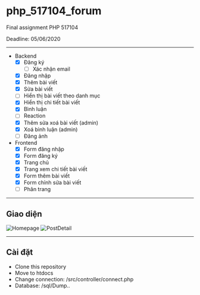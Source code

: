 # php_517104_forum
Final assignment PHP 517104

Deadline: 05/06/2020

---

- Backend
  - [x] Đăng ký
    - [ ] Xác nhận email
  - [x] Đăng nhập
  - [x] Thêm bài viết
  - [x] Sửa bài viết
  - [ ] Hiển thị bài viết theo danh mục
  - [x] Hiển thị chi tiết bài viết
  - [x] Bình luận
  - [ ] Reaction
  - [x] Thêm sửa xoá bài viết (admin)
  - [x] Xoá bình luận (admin)
  - [ ] Đăng ảnh

- Frontend
  - [x] Form đăng nhập
  - [x] Form đăng ký
  - [x] Trang chủ
  - [x] Trang xem chi tiết bài viết
  - [x] Form thêm bài viết
  - [x] Form chỉnh sửa bài viết
  - [ ] Phân trang

---

## Giao diện
![Homepage](https://user-images.githubusercontent.com/33257682/83396153-bb385d80-a425-11ea-9a07-6b68d406242e.png)
![PostDetail](https://user-images.githubusercontent.com/33257682/83396218-d6a36880-a425-11ea-8fb8-a791e81259ce.png)

---

## Cài đặt
- Clone this repository
- Move to htdocs
- Change connection: /src/controller/connect.php
- Database: /sql/Dump..
